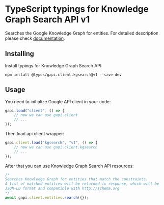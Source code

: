 # TypeScript typings for Knowledge Graph Search API v1

Searches the Google Knowledge Graph for entities. For detailed description
please check [documentation](https://developers.google.com/knowledge-graph/).

## Installing

Install typings for Knowledge Graph Search API:

```
npm install @types/gapi.client.kgsearch@v1 --save-dev
```

## Usage

You need to initialize Google API client in your code:

```typescript
gapi.load("client", () => {
    // now we can use gapi.client
    // ...
});
```

Then load api client wrapper:

```typescript
gapi.client.load("kgsearch", "v1", () => {
    // now we can use gapi.client.kgsearch
    // ...
});
```

After that you can use Knowledge Graph Search API resources:

```typescript
/* 
Searches Knowledge Graph for entities that match the constraints.
A list of matched entities will be returned in response, which will be in
JSON-LD format and compatible with http://schema.org  
*/
await gapi.client.entities.search({});
```
